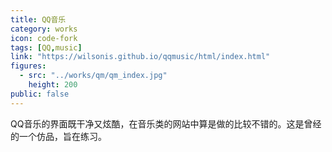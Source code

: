 ```yaml
---
title: QQ音乐
category: works
icon: code-fork
tags: [QQ,music]
link: "https://wilsonis.github.io/qqmusic/html/index.html"
figures:
  - src: "../works/qm/qm_index.jpg"
    height: 200
public: false
---
```


QQ音乐的界面既干净又炫酷，在音乐类的网站中算是做的比较不错的。这是曾经的一个仿品，旨在练习。
